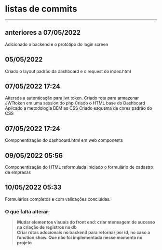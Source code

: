 # listas de commits
----------

## anteriores a 07/05/2022

Adicionado o backend e o protótipo do login screen

## 05/05/2022

Criado o layout padrão da dashboard e o request do index.html

## 07/05/2022 17:24

Alterada a autenticação para jwt token.
Criado rota para armazenar JWTtoken em uma session do php
Criado o HTML base do Dashboard
Aplicado a metodologia BEM ao CSS
Criado esquema de cores padrão do CSS

## 07/05/2022 17:24

Componentização do dashboard.html em web components

## 09/05/2022 05:56

Componentização do HTML reformulada
Iniciado o formulário de cadastro de empresas

## 10/05/2022 05:33

Formulários completos e com validações concluídas.

### O que falta alterar:

>**Mudar elementos visuais do front end: criar mensagem de sucesso na criação de registros no db**   
**Criar rotas adocionais no backend para retornar por id, no caso a function show. Que não foi implementada nesse momento no projeto**

